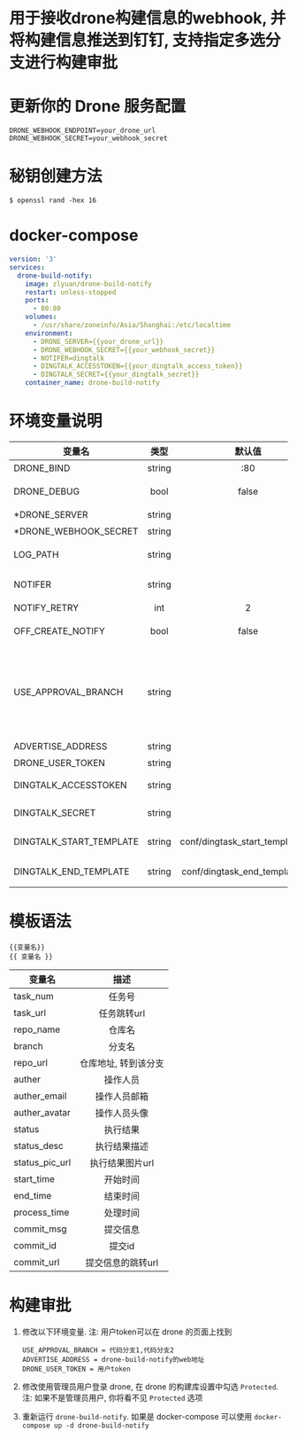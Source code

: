 # 用于接收drone构建信息的webhook, 并将构建信息推送到钉钉, 支持指定多选分支进行构建审批

# 更新你的 Drone 服务配置

```text
DRONE_WEBHOOK_ENDPOINT=your_drone_url
DRONE_WEBHOOK_SECRET=your_webhook_secret
```

# 秘钥创建方法

```console
$ openssl rand -hex 16
```

# docker-compose

```yaml
version: '3'
services:
  drone-build-notify:
    image: zlyuan/drone-build-notify
    restart: unless-stopped
    ports:
      - 80:80
    volumes:
      - /usr/share/zoneinfo/Asia/Shanghai:/etc/localtime
    environment:
      - DRONE_SERVER={{your_drone_url}}
      - DRONE_WEBHOOK_SECRET={{your_webhook_secret}}
      - NOTIFER=dingtalk
      - DINGTALK_ACCESSTOKEN={{your_dingtalk_access_token}}
      - DINGTALK_SECRET={{your_dingtalk_secret}}
    container_name: drone-build-notify
```

# 环境变量说明

| 变量名                  |  类型  |             默认值              |                                        说明                                        |              示例               |
| ----------------------- | :----: | :-----------------------------: | :--------------------------------------------------------------------------------: | :-----------------------------: |
| DRONE_BIND              | string |               :80               |                                    服务监听地址                                    |               :80               |
| DRONE_DEBUG             |  bool  |              false              |                              调试模式,会输出额外信息                               |              false              |
| *DRONE_SERVER           | string |                                 |                                   drone服务地址                                    |
| *DRONE_WEBHOOK_SECRET   | string |                                 |                                    webhook秘钥                                     |
| LOG_PATH                | string |                                 |                          日志文件输出目录,不需要预先创建                           |
| NOTIFER                 | string |                                 |                          通告者,多个通告者用半角逗号隔开                           |            dingtalk             |
| NOTIFY_RETRY            |  int   |                2                |                                  通告失败重试次数                                  |                2                |
| OFF_CREATE_NOTIFY       |  bool  |              false              |                                 关闭创建动作的通告                                 |              false              |
| USE_APPROVAL_BRANCH     | string |                                 | 使用审批的分支, 多个分支用英文逗号隔开<br>AdvertiseAddress和DroneUserToken不能为空 |             master              |
| ADVERTISE_ADDRESS       | string |                                 |                                      公告地址                                      | http://notify.drone.example.com |
| DRONE_USER_TOKEN        | string |                                 |                                   drone用户token                                   |                                 |
| DINGTALK_ACCESSTOKEN    | string |                                 |                            dingtalk通告者的access_token                            |
| DINGTALK_SECRET         | string |                                 |                               dingtalk通告者的secret                               |
| DINGTALK_START_TEMPLATE | string | conf/dingtask_start_template.md |                              钉钉消息任务开始模板文件                              |
| DINGTALK_END_TEMPLATE   | string |  conf/dingtask_end_template.md  |                              钉钉消息任务结束模板文件                              |

# 模板语法

```
{{变量名}}
{{ 变量名 }}
```

| 变量名         |         描述         |
| -------------- | :------------------: |
| task_num       |        任务号        |
| task_url       |     任务跳转url      |
| repo_name      |        仓库名        |
| branch         |        分支名        |
| repo_url       | 仓库地址, 转到该分支 |
| auther         |       操作人员       |
| auther_email   |     操作人员邮箱     |
| auther_avatar  |     操作人员头像     |
| status         |       执行结果       |
| status_desc    |     执行结果描述     |
| status_pic_url |   执行结果图片url    |
| start_time     |       开始时间       |
| end_time       |       结束时间       |
| process_time   |       处理时间       |
| commit_msg     |       提交信息       |
| commit_id      |        提交id        |
| commit_url     |  提交信息的跳转url   |

# 构建审批

1. 修改以下环境变量. 注: 用户token可以在 drone 的页面上找到
   ```
   USE_APPROVAL_BRANCH = 代码分支1,代码分支2
   ADVERTISE_ADDRESS = drone-build-notify的web地址
   DRONE_USER_TOKEN = 用户token
   ```

2. 修改使用管理员用户登录 drone, 在 drone 的构建库设置中勾选 `Protected`. 注: 如果不是管理员用户, 你将看不见 `Protected` 选项
3. 重新运行 `drone-build-notify`. 如果是 docker-compose 可以使用 `docker-compose up -d drone-build-notify`
